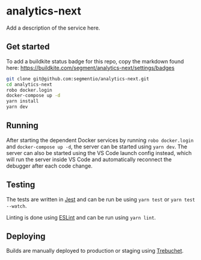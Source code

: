 # analytics-next

Add a description of the service here.

## Get started

To add a buildkite status badge for this repo, copy the markdown found here: https://buildkite.com/segment/analytics-next/settings/badges

```sh
git clone git@github.com:segmentio/analytics-next.git
cd analytics-next
robo docker.login
docker-compose up -d
yarn install
yarn dev
```

## Running

After starting the dependent Docker services by running `robo docker.login` and `docker-compose up -d`, the server can be started using `yarn dev`. The server can also be started using the VS Code launch config instead, which will run the server inside VS Code and automatically reconnect the debugger after each code change.

## Testing

The tests are written in [Jest](https://jestjs.io) and can be run be using `yarn test` or `yarn test --watch`.

Linting is done using [ESLint](https://github.com/typescript-eslint/typescript-eslint/) and can be run using `yarn lint`.

## Deploying

Builds are manually deployed to production or staging using [Trebuchet](https://trebdocs.segment.com/).

<!---
The `master` and `staging` branches are auto deployed to production and staging respectively using [Trebuchet](https://trebdocs.segment.com/).
--->
